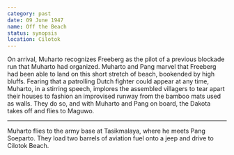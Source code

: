 ```yaml
---
category: past
date: 09 June 1947
name: Off the Beach
status: synopsis
location: Cilotok
---
```

On arrival, Muharto recognizes Freeberg as the pilot of a previous blockade run that Muharto had organized. Muharto and Pang
marvel that Freeberg had been able to land on this short stretch of
beach, bookended by high bluffs.  Fearing that a patrolling Dutch fighter could appear
at any time, Muharto, in a stirring speech, implores the assembled
villagers to tear apart their houses to fashion an improvised runway
from the bamboo mats used as walls. They do so, and with Muharto and
Pang on board, the Dakota takes off and flies to Maguwo.

------

Muharto flies to the army base at Tasikmalaya, where he meets Pang Soeparto. They load two barrels of aviation fuel onto a jeep and drive to Cilotok Beach. 
